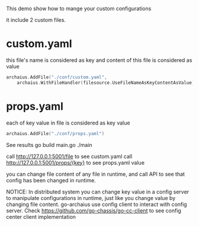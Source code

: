 This demo show how to mange your custom configurations

it include 2 custom files.

# custom.yaml
this file's name is considered as key and content of this file is considered as value
```go
archaius.AddFile("./conf/custom.yaml", 
	archaius.WithFileHandler(filesource.UseFileNameAsKeyContentAsValue))
```

# props.yaml
each of key value in file is considered as key value
```go
archaius.AddFile("./conf/props.yaml")
```

See results
go build main.go
./main

call http://127.0.0.1:5001/file to see custom.yaml
call http://127.0.0.1:5001/props/{key} to see props.yaml value

you can change file content of any file in runtime, 
and call API to see that config has been changed in runtime.

NOTICE: In distributed system you can change key value in a config server 
to manipulate configurations in runtime, 
just like you change value by changing file content. 
go-archaius use config client to interact with config server. 
Check https://github.com/go-chassis/go-cc-client to see config center client implementation